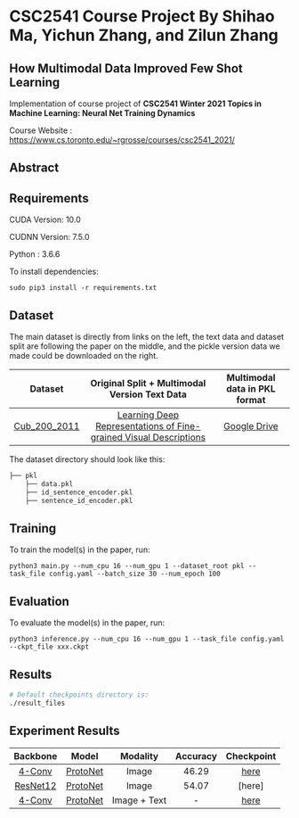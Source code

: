 # CSC2541 Course Project By Shihao Ma, Yichun Zhang, and Zilun Zhang
## How Multimodal Data Improved Few Shot Learning

Implementation of course project of **CSC2541 Winter 2021 Topics in Machine Learning: Neural Net Training Dynamics**

Course Website : https://www.cs.toronto.edu/~rgrosse/courses/csc2541_2021/

## Abstract


## Requirements

CUDA Version: 10.0

CUDNN Version: 7.5.0

Python : 3.6.6

To install dependencies:

```setup
sudo pip3 install -r requirements.txt
```
## Dataset
The main dataset is directly from links on the left, the text data and dataset split are following the paper on the middle, and the pickle version data we made could be downloaded on the right. 

|    Dataset    | Original Split + Multimodal Version Text Data | Multimodal data in PKL format|
| :-----------: |:----------------:|:----------------:|
|  [Cub_200_2011](http://www.vision.caltech.edu/visipedia/CUB-200-2011.html)  |  [Learning Deep Representations of Fine-grained Visual Descriptions](https://github.com/reedscot/cvpr2016)  | [Google Drive](https://drive.google.com/drive/folders/1w_SKTPg455q_2zdQjyg0rm31tikvaucL?usp=sharing)


The dataset directory should look like this:
```bash
├── pkl
    ├── data.pkl
    ├── id_sentence_encoder.pkl
    ├── sentence_id_encoder.pkl

```

## Training

To train the model(s) in the paper, run:

```train
python3 main.py --num_cpu 16 --num_gpu 1 --dataset_root pkl --task_file config.yaml --batch_size 30 --num_epoch 100
```


## Evaluation

To evaluate the model(s) in the paper, run:

```eval
python3 inference.py --num_cpu 16 --num_gpu 1 --task_file config.yaml --ckpt_file xxx.ckpt
```

## Results
```bash
# Default checkpoints directory is:
./result_files
```


## Experiment Results
|    Backbone    | Model| Modality | Accuracy | Checkpoint|
| :-----------: |:----------------:|:----------------:| :----------------:| :----------------:|
| [4-Conv](https://arxiv.org/abs/1605.05395) | [ProtoNet](https://arxiv.org/abs/1703.05175) | Image |46.29| [here](https://drive.google.com/file/d/1IGb2OfuysWutgwD3KTAfrj1vEg8DV9Xh/view?usp=sharing)| 
| [ResNet12](https://github.com/kjunelee/MetaOptNet) | [ProtoNet](https://arxiv.org/abs/1703.05175) | Image |54.07| [here]| 
| [4-Conv](https://arxiv.org/abs/1605.05395) | [ProtoNet](https://arxiv.org/abs/1703.05175) | Image + Text |-| [here]()| 



